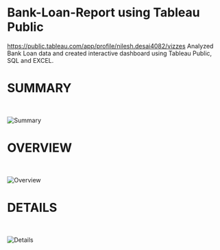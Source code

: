 # Bank-Loan-Report using Tableau Public
https://public.tableau.com/app/profile/nilesh.desai4082/vizzes
Analyzed Bank Loan data and created interactive dashboard using Tableau Public, SQL and EXCEL.
<br>
# SUMMARY
<br>

![Summary](https://public.tableau.com/app/profile/nilesh.desai4082/viz/BankLoanReport_17080822307740/Overview)
<br>

# OVERVIEW
<br>

![Overview](https://public.tableau.com/app/profile/nilesh.desai4082/viz/BankLoanReport_17080822307740/Overview)
<br>

# DETAILS
<br>

![Details](https://public.tableau.com/app/profile/nilesh.desai4082/viz/BankLoanReport_17080822307740/Overview)
